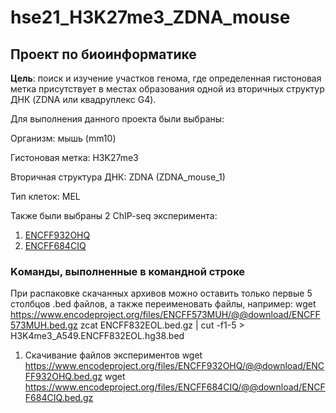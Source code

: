 # hse21_H3K27me3_ZDNA_mouse

## Проект по биоинформатике
**Цель**: поиск и изучение участков генома, где определенная гистоновая метка присутствует в местах образования одной из вторичных структур ДНК (ZDNA или квадруплекс G4).

Для выполнения данного проекта были выбраны:

Организм: мышь (mm10)

Гистоновая метка: H3K27me3

Вторичная структура ДНК: ZDNA (ZDNA_mouse_1)

Тип клеток: MEL 

Также были выбраны 2 ChIP-seq эксперимента:
1. [ENCFF932OHQ](https://www.encodeproject.org/files/ENCFF932OHQ/) 
2. [ENCFF684CIQ](https://www.encodeproject.org/files/ENCFF684CIQ/)

### Kоманды, выполненные в командной строке

При распаковке скачанных архивов можно оставить только первые 5 столбцов .bed файлов, а также переименовать файлы, например:
wget https://www.encodeproject.org/files/ENCFF573MUH/@@download/ENCFF573MUH.bed.gz
zcat ENCFF832EOL.bed.gz  |  cut -f1-5 > H3K4me3_A549.ENCFF832EOL.hg38.bed


1. Скачивание файлов экспериментов
   wget <https://www.encodeproject.org/files/ENCFF932OHQ/@@download/ENCFF932OHQ.bed.gz>
   wget <https://www.encodeproject.org/files/ENCFF684CIQ/@@download/ENCFF684CIQ.bed.gz>



